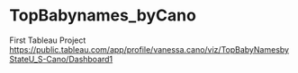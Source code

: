 # TopBabynames_byCano
First Tableau Project 
https://public.tableau.com/app/profile/vanessa.cano/viz/TopBabyNamesbyStateU_S-Cano/Dashboard1
